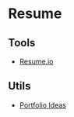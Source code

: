 # Resume

<!--
https://zety.com/blog/devops-resume-example
https://www.kickresume.com/en/help-center/lead-devops-engineer-resume-sample/
https://medium.com/@FedakV/devops-resume-main-points-and-a-template-1e37c6494a85
https://www.resume.com/sample/devops-resume-sample
https://www.beamjobs.com/resumes/devops-resume-samples#devops-resume
https://www.indeed.com/career-advice/resume-samples/engineering-resumes/devops-engineer
-->

## Tools

- [Resume.io](https://resume.io)

<!--
https://rxresu.me
-->

## Utils

- [Portfolio Ideas](https://portfolio-ideas.vercel.app/portfolio.html)

<!--
DevOps

https://rajkumar-aute.github.io/Rajkumar-Aute/
https://joshbeard.me/resume
https://trucngn.github.io/resume
https://maximpatsyuk.com
https://shenxianpeng.github.io/resume-cn
https://resume.leomotors.me/
https://docs.google.com/document/d/1wnqRXXryKlz_vUw_2cNTUoCuhWf4CwYln2E4C1ea9_M/edit?pli=1

Software Developer

https://github.com/SpillaneMakes/tailwindcss-resume-pdf-generator
https://github.com/KonradSzwarc/devscard
https://christiankozalla.github.io/dev-resume-template
https://github.com/SaimirKapaj/gatsby-markdown-typescript-personal-website
https://allisonxtee.com
https://leonard.sh
https://resume.mihir.ch
https://georgenorr-is.vercel.app/
https://vladko.dev
https://gabrieltaveira.dev 🌟
https://devscard.netlify.app
https://resume.rithviknishad.dev

Examples

https://preview.studio.site/live/EjOQbA6vqJ
https://github.com/zaknesler/nesler.dev
-->
